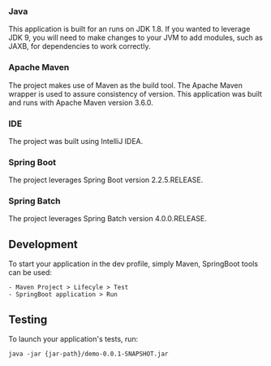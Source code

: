 

### Java

This application is built for an runs on JDK 1.8. If you wanted to leverage JDK 9, you will need to make changes to your JVM to add modules, such as JAXB, for dependencies to work correctly. 

### Apache Maven

The project makes use of Maven as the build tool. The Apache Maven wrapper is used to assure consistency of version. This application was built and runs with Apache Maven version 3.6.0.

### IDE

The project was built using IntelliJ IDEA.

### Spring Boot

The project leverages Spring Boot version 2.2.5.RELEASE. 

### Spring Batch

The project leverages Spring Batch version 4.0.0.RELEASE.

## Development

To start your application in the dev profile, simply Maven, SpringBoot tools can be used:

    - Maven Project > Lifecyle > Test
    - SpringBoot application > Run

## Testing

To launch your application's tests, run:

    java -jar {jar-path}/demo-0.0.1-SNAPSHOT.jar

